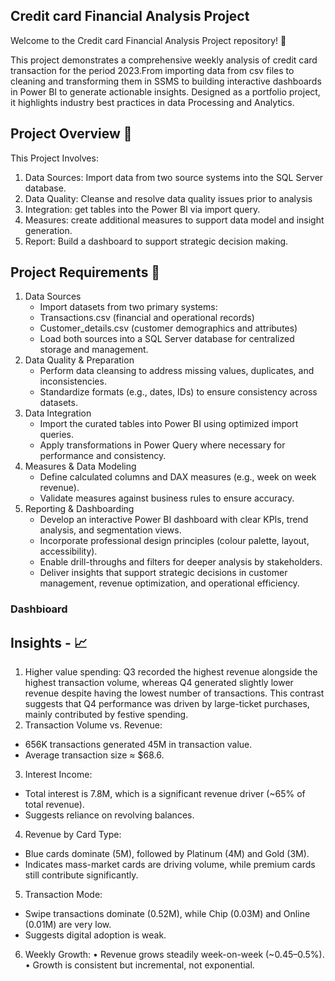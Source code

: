 Credit card Financial Analysis Project
---

Welcome to the Credit card Financial Analysis Project repository! 🚀

This project demonstrates a comprehensive weekly analysis of credit card transaction for the period 2023.From importing data from csv files to cleaning and transforming them in SSMS to building interactive dashboards in Power BI to generate actionable insights. Designed as a portfolio project, it highlights industry best practices in data Processing and Analytics.


Project Overview 🎯
---

This Project Involves:
  1)	Data Sources: Import data from two source systems into the SQL Server database.
  2)	Data Quality: Cleanse and resolve data quality issues prior to analysis
  3)	Integration: get tables into the Power BI via import query.
  4)	Measures: create additional measures to support data model and insight generation.
  5)	Report: Build a dashboard to support strategic decision making.

Project Requirements 🚀
---

 1. Data Sources
    * Import datasets from two primary systems:
    * Transactions.csv (financial and operational records)
    * Customer_details.csv (customer demographics and attributes)
    *	Load both sources into a SQL Server database for centralized storage and management.
 2.	Data Quality & Preparation
    *	Perform data cleansing to address missing values, duplicates, and inconsistencies.
    *	Standardize formats (e.g., dates, IDs) to ensure consistency across datasets.
 3.	Data Integration
    *	Import the curated tables into Power BI using optimized import queries.
    *	Apply transformations in Power Query where necessary for performance and consistency.
 4.	Measures & Data Modeling
    *	Define calculated columns and DAX measures (e.g., week on week revenue).
    *	Validate measures against business rules to ensure accuracy.
 5.	Reporting & Dashboarding
    *	Develop an interactive Power BI dashboard with clear KPIs, trend analysis, and segmentation views.
    *	Incorporate professional design principles (colour palette, layout, accessibility).
    *	Enable drill-throughs and filters for deeper analysis by stakeholders.
    *	Deliver insights that support strategic decisions in customer management, revenue optimization, and operational efficiency.


### Dashbioard


Insights - 📈
---
  1.	Higher value spending:
  Q3 recorded the highest revenue alongside the highest transaction volume, whereas Q4 generated slightly lower revenue despite having the lowest number of transactions. This contrast suggests that Q4 performance was driven by large-ticket purchases, mainly contributed by festive spending.
  2.	Transaction Volume vs. Revenue:
*	656K transactions generated 45M in transaction value.
*	Average transaction size ≈ $68.6.
  3. Interest Income:
*	Total interest is 7.8M, which is a significant revenue driver (~65% of total revenue).
*	Suggests reliance on revolving balances.
  4. Revenue by Card Type:
*	Blue cards dominate (5M), followed by Platinum (4M) and Gold (3M).
*	Indicates mass-market cards are driving volume, while premium cards still contribute significantly.
  5.	Transaction Mode:
*	Swipe transactions dominate (0.52M), while Chip (0.03M) and Online (0.01M) are very low.
*	Suggests digital adoption is weak.
  6. Weekly Growth:
•	Revenue grows steadily week-on-week (~0.45–0.5%).
•	Growth is consistent but incremental, not exponential.



   






